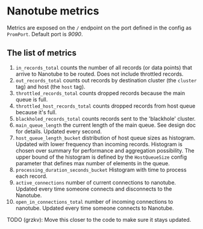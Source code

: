 # Nanotube metrics

Metrics are exposed on the `/` endpoint on the port defined in the config as `PromPort`. Default port is *9090*.

## The list of metrics

1. `in_records_total` counts the number of all records (or data points) that arrive to Nanotube to be routed. Does not include throttled records.
2. `out_records_total` counts out records by destination cluster (the `cluster` tag) and host (the `host` tag).
3. `throttled_records_total` counts dropped records because the main queue is full.
4. `throttled_host_records_total` counts dropped records from host queue because it's full.
5. `blackholed_records_total` counts records sent to the 'blackhole' cluster.
6. `main_queue_length` the current length of the main queue. See design doc for details. Updated every second.
7. `host_queue_length_bucket` distribution of host queue sizes as histogram. Updated with lower frequency than incoming records. Histogram is chosen over summary for performance and aggregation possibility. The upper bound of the histogram is defined by the `HostQueueSize` config parameter that defines max number of elements in the queue.
8. `processing_duration_seconds_bucket` Histogram with time to process each record.
9. `active_connections` number of current connections to nanotube. Updated every time someone connects and disconnects to the Nanotube.
10. `open_in_connections_total` number of incoming connections to nanotube. Updated every time someone connects to Nanotube.

TODO (grzkv): Move this closer to the code to make sure it stays updated.
